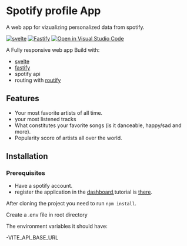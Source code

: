 # Spotify profile App

A web app for vizualizing personalized data from spotify.

[![svelte](https://img.shields.io/badge/svelte-3.38.2-61dafb)](https://svelte.dev/)
[![Fastify](https://img.shields.io/badge/fastify-3.15.1-61dafb)](https://www.fastify.io/)
[![Open in Visual Studio Code](https://open.vscode.dev/badges/open-in-vscode.svg)](https://open.vscode.dev//shelbon/spotify-profile)

A Fully responsive web app
Build with:

- [svelte](https://svelte.dev/)
- [fastify](https://www.fastify.io/)
- spotify api
- routing with [routify](https://routify.dev/)

## Features

- Your most favorite artists of all time.
- your most listened tracks
- What constitutes your favorite songs (is it danceable, happy/sad and more).
- Popularity score of artists all over the world.

## Installation

### Prerequisites

- Have a spotify account.
- register the application in the [dashboard](https://developer.spotify.com/dashboard),tutorial is [there](https://developer.spotify.com/documentation/general/guides/app-settings/#register-your-app).

After cloning the project you need to run `npm install`.

Create a .env file in root directory

The environment variables it should have:

-VITE_API_BASE_URL
